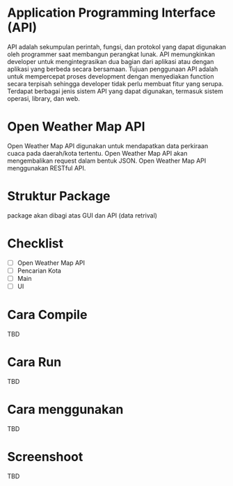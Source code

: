 # Application Programming Interface (API)

API adalah sekumpulan perintah, fungsi, dan protokol yang dapat digunakan oleh programmer saat membangun 
perangkat lunak. API memungkinkan developer untuk mengintegrasikan dua bagian dari aplikasi atau dengan
aplikasi yang berbeda secara bersamaan. Tujuan penggunaan API adalah untuk mempercepat proses development 
dengan menyediakan function secara terpisah sehingga developer tidak perlu membuat fitur yang serupa. 
Terdapat berbagai jenis sistem API yang dapat digunakan, termasuk sistem operasi, library, dan web. 

# Open Weather Map API

Open Weather Map API digunakan untuk mendapatkan data perkiraan cuaca pada daerah/kota tertentu. 
Open Weather Map API akan mengembalikan request dalam bentuk JSON.
Open Weather Map API menggunakan RESTful API.

# Struktur Package

package akan dibagi atas GUI dan API (data retrival)

# Checklist

- [ ] Open Weather Map API
- [ ] Pencarian Kota
- [ ] Main
- [ ] UI

# Cara Compile

TBD

# Cara Run

TBD

# Cara menggunakan

TBD

# Screenshoot

TBD
